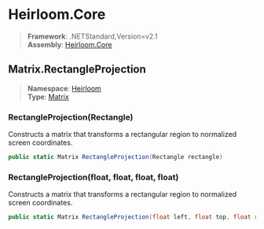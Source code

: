 # Heirloom.Core

> **Framework**: .NETStandard,Version=v2.1  
> **Assembly**: [Heirloom.Core][0]  

## Matrix.RectangleProjection

> **Namespace**: [Heirloom][0]  
> **Type**: [Matrix][1]  

### RectangleProjection(Rectangle)

Constructs a matrix that transforms a rectangular region to normalized screen coordinates.

```cs
public static Matrix RectangleProjection(Rectangle rectangle)
```

### RectangleProjection(float, float, float, float)

Constructs a matrix that transforms a rectangular region to normalized screen coordinates.

```cs
public static Matrix RectangleProjection(float left, float top, float right, float bottom)
```

[0]: ../Heirloom.Core.md
[1]: Heirloom.Matrix.md
